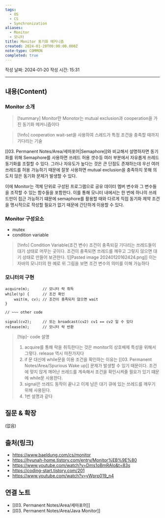 ```yaml
---
tags:
  - OS
  - CS
  - Synchronization
aliases:
  - Monitor
  - 모니터
title: Monitor 동기화 메커니즘
created: 2024-01-20T00:00:00.000Z
note-type: COMMON
completed: true
---
```

작성 날짜: 2024-01-20
작성 시간: 15:31


----
## 내용(Content)
### Monitor 소개
>[!summary] Monitor란
>Monotor는 mutual exclusion과 cooperation을 가진 동기화 메커니즘이다


>[!info] cooperation
>wait-set을 사용하여 스레드가 특정 조건을 충족할 때까지 기다리는 기술

[[03. Permanent Notes/Area/세마포어|Semaphore]]와 비교해서 설명하자면 동기화를 위해 Semaphore를 사용하면 쓰레드 허용 갯수등 여러 부분에서 자유롭게 쓰레드 동기화를 조절할 수 있다. 그러나 자유도가 높다는 것은 큰 단점도 존재하는데 우선 여러 쓰레드를 허용 가능하기 때문에 잘못 사용하면 mutual exclusion을 충족하지 못해 의도치 않은 동기화 문제가 발생할 수 있다.

이에 Monitor는 객체 단위로 구성된 프로그램으로 공유 데이터 멤버 변수와 그 변수들을 조작할 수 있는 함수들을 포함한다. 이를 통해 모니터 내에서는 한 번에 하나의 쓰레드만이 접근 가능하기 떄문에 semaphore를 활용할 때와 다르게 직접 동기화 제약 조건을 명시적으로 작성할 필요가 없기 때문에 간단하게 이용할 수 있다.

### Monitor 구성요소
- mutex
- condition variable

>[!info] Condition Variable(조건 변수)
>조건이 충족되길 기다리는 쓰레드들이 대기 상태로 머무는 곳이다. 조건이 충족되면 쓰레드를 깨우고 그렇지 않으면 대기 상태로 만들어 보관한다.
>![[Pasted image 20240120162424.png]]
>이는 자바의 모니터의 한 예로 위 그림을 보면 조건 변수의 의미를 이해 가능하다

### 모니터의 구현
```text
acquire(m);      // 모니터 락 취득
while(!p) {      // 조건 확인
	wait(m, cv); // 조건이 충족되지 않으면 wait
}

// ~~~ other code

signal(cv2);     // 또는 broadcast(cv2) cv1 == cv2 일 수 있다
release(m);      // 모니터 락 반환
```

>[!tip]- code 설명
>1. acquire를 통해 락을 취득한다는 것은 monitor의 상호배제 특성을 위해서 그렇다. release 역시 마찬가지다
>2. if 문 대신에 while문을 이용 조건을 확인하는 이유는 [[03. Permanent Notes/Area/Spurious Wake up]] 문제가 발생할 수 있기 때문이다. 조건에 맞지 않게 깨어난 쓰레드를 계속해서 조건을 확인시켜줄 필요가 있기 떄문에 while문 사용한다.
>3. signal은 쓰레드 동작이 끝나고 이제 남은 대기 큐에 있는 쓰레드를 깨우기 위해 사용된다.
>4. 1번 설명과 같다



## 질문 & 확장

(없음)

## 출처(링크)
- https://www.baeldung.com/cs/monitor
- https://hyunah-home.tistory.com/entry/Monitor%EB%9E%80
- https://www.youtube.com/watch?v=Dms1oBmRAlo&t=83s
- https://coding-start.tistory.com/201
- https://www.youtube.com/watch?v=yWprp019_n4
## 연결 노트
- [[03. Permanent Notes/Area/세마포어]]
- [[03. Permanent Notes/Area/Java Monitor]]









